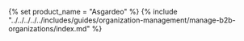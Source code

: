 {% set product_name = "Asgardeo" %}
{% include "../../../../../includes/guides/organization-management/manage-b2b-organizations/index.md" %}